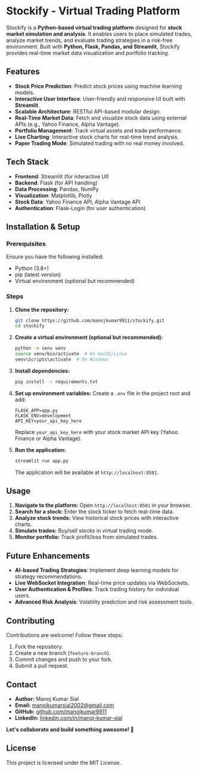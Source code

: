 # Stockify - Virtual Trading Platform

Stockify is a **Python-based virtual trading platform** designed for **stock market simulation and analysis**. It enables users to place simulated trades, analyze market trends, and evaluate trading strategies in a risk-free environment. Built with **Python, Flask, Pandas, and Streamlit**, Stockify provides real-time market data visualization and portfolio tracking.

## Features
- **Stock Price Prediction**: Predict stock prices using machine learning models.
- **Interactive User Interface**: User-friendly and responsive UI built with **Streamlit**.
- **Scalable Architecture**: RESTful API-based modular design.
- **Real-Time Market Data**: Fetch and visualize stock data using external APIs (e.g., Yahoo Finance, Alpha Vantage).
- **Portfolio Management**: Track virtual assets and trade performance.
- **Live Charting**: Interactive stock charts for real-time trend analysis.
- **Paper Trading Mode**: Simulated trading with no real money involved.

## Tech Stack
- **Frontend**: Streamlit (for interactive UI)
- **Backend**: Flask (for API handling)
- **Data Processing**: Pandas, NumPy
- **Visualization**: Matplotlib, Plotly
- **Stock Data**: Yahoo Finance API, Alpha Vantage API
- **Authentication**: Flask-Login (for user authentication)

## Installation & Setup
### Prerequisites
Ensure you have the following installed:
- Python (3.8+)
- pip (latest version)
- Virtual environment (optional but recommended)

### Steps
1. **Clone the repository:**
   ```sh
   git clone https://github.com/manojkumar9911/stockify.git
   cd stockify
   ```
2. **Create a virtual environment (optional but recommended):**
   ```sh
   python -m venv venv
   source venv/bin/activate  # On macOS/Linux
   venv\Scripts\activate  # On Windows
   ```
3. **Install dependencies:**
   ```sh
   pip install -r requirements.txt
   ```
4. **Set up environment variables:**
   Create a `.env` file in the project root and add:
   ```env
   FLASK_APP=app.py
   FLASK_ENV=development
   API_KEY=your_api_key_here
   ```
   Replace `your_api_key_here` with your stock market API key (Yahoo Finance or Alpha Vantage).

5. **Run the application:**
   ```sh
   streamlit run app.py
   ```
   The application will be available at `http://localhost:8501`.

## Usage
1. **Navigate to the platform:** Open `http://localhost:8501` in your browser.
2. **Search for a stock:** Enter the stock ticker to fetch real-time data.
3. **Analyze stock trends:** View historical stock prices with interactive charts.
4. **Simulate trades:** Buy/sell stocks in virtual trading mode.
5. **Monitor portfolio:** Track profit/loss from simulated trades.

## Future Enhancements
- **AI-based Trading Strategies**: Implement deep learning models for strategy recommendations.
- **Live WebSocket Integration**: Real-time price updates via WebSockets.
- **User Authentication & Profiles**: Track trading history for individual users.
- **Advanced Risk Analysis**: Volatility prediction and risk assessment tools.

## Contributing
Contributions are welcome! Follow these steps:
1. Fork the repository.
2. Create a new branch (`feature-branch`).
3. Commit changes and push to your fork.
4. Submit a pull request.

## Contact
- **Author:** Manoj Kumar Sial  
- **Email:** manojkumarsial2002@gmail.com  
- **GitHub:** [github.com/manojkumar9911](https://github.com/manojkumar9911)  
- **LinkedIn:** [linkedin.com/in/manoj-kumar-sial](https://www.linkedin.com/in/manoj-kumar-sial/)  

**Let's collaborate and build something awesome! 🚀**

## License
This project is licensed under the MIT License.

